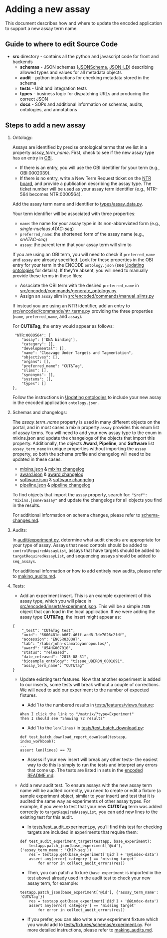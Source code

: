 Adding a new assay
=========================

This document describes how and where to update the encoded application to support a new assay term name.

Guide to where to edit Source Code
----------------

* **src** directory - contains all the python and javascript code for front and backends
    * **schemas** - JSON schemas ([JSONSchema], [JSON-LD]) describing allowed types and values for all metadata objects
    * **audit** - python instructions for checking metadata stored in the schema
    * **tests** - Unit and integration tests
    * **types** -  business logic for dispatching URLs and producing the correct JSON
    * **docs** -  SOPs and additional information on schemas, audits, ontologies, and annotations

Steps to add a new assay
---------------- 

1. Ontology:

    Assays are identified by precise ontological terms that we list in a property *assay_term_name*.
    First, check to see if the new assay type has an entry in [OBI].
    * If there is an entry, you will use the OBI identifier for your term (e.g., OBI:0002039).
    * If there is no entry, write a New Term Request ticket on the [NTR board], and provide a publication describing the assay type. The ticket number will be used as your assay term identifier (e.g., NTR-564 becomes NTR:0000564).

    Add the assay term name and identifier to [types/assay_data.py].

    Your term identifier will be associated with three properties:
    * ```name```: the name for your assay type in its non-abbreviated form (e.g., *single-nucleus ATAC-seq*)
    * ```preferred_name```: the shortened form of the assay name (e.g., *snATAC-seq*)
    * ```assay```: the parent term that your assay term will slim to

    If you are using an OBI term, you will need to check if ```preferred_name``` and ```assay``` are already specified. Look for these properties in the OBI entry for your term in the ENCODE ```ontology.json``` (see [Updating ontologies] for details). If they're absent, you will need to manually provide these terms in these files:
    * Associate the OBI term with the desired ```preferred_name``` in [src/encoded/commands/generate_ontology.py]
    * Assign an ```assay``` slim in [src/encoded/commands/manual_slims.py]

    If instead you are using an NTR identifier, add an entry to [src/encoded/commands/ntr_terms.py] providing the three properties (```name```, ```preferred_name```, and ```assay```).

    For **CUT&Tag**, the entry would appear as follows:
    ```
     "NTR:0000564": {
        "assay": ['DNA binding'],
        "category": [],
        "developmental": [],
        "name": "Cleavage Under Targets and Tagmentation",
        "objectives": [],
        "organs": [],
        "preferred_name": "CUT&Tag",
        "slims": [],
        "synonyms": [],
        "systems": [],
        "types": []
    },
    ```
    Follow the instructions in [Updating ontologies] to include your new assay in the encoded application ```ontology.json```.


2. Schemas and changelogs:

    The *assay_term_name* property is used in many different objects on the portal, and in most cases a mixin property ```assay``` provides this enum list of assay terms. You will need to add your new assay type to the enum in mixins.json and update the changelogs of the objects that import this property.
    Additionally, the objects **Award**, **Pipeline**, and **Software** list ```assay_term_name``` in unique properties without importing the ```assay``` property, so both the schema profile and changelog will need to be updated in these cases.
    
    * [mixins.json] & [mixins changelog]
    * [award.json] & [award changelog]
    * [software.json] & [software changelog]
    * [pipeline.json] & [pipeline changelog]

    To find objects that import the ```assay``` property, search for: ```"$ref": "mixins.json#/assay"``` and update the changelogs for all objects you find in the results.
    
    For additional information on schema changes, please refer to [schema-changes.md].

3. Audits:

    In [audit/experiment.py], determine what audit checks are appropriate for your type of assay. Assays that need controls should be added to ```controlRequiredAssayList```, assays that have targets should be added to ```targetRequiredAssayList```, and sequencing assays should be added to ```seq_assays```.

    For additional information or how to add entirely new audits, please refer to [making_audits.md].

4. Tests:

    * Add an experiment insert. This is an example experiment of this assay type, which you will place in [src/encoded/inserts/experiment.json]. This will be a simple ```JSON``` object that can load in the local application. If we were adding the assay type **CUT&Tag**, the insert might appear as:

    ```
    {
        "_test": "CUT&Tag test",
        "uuid": "6600481e-b667-46ff-acd8-7de7026c2fdf",
        "accession": "ENCSR830QHT",
        "lab": "/labs/john-stamatoyannopoulos/",
        "award": "U54HG007010",
        "status": "released",
        "date_released": "2015-08-31",
        "biosample_ontology": "tissue_UBERON_0001891",
        "assay_term_name": "CUT&Tag"
    }
    ```
    * Update existing test features. Now that another experiment is added to our inserts, some tests will break without a couple of corrections. We will need to add our experiment to the number of expected fixtures.

        * Add 1 to the numbered results in [tests/features/views.feature]:
        ```
        When I click the link to "/matrix/?type=Experiment"
        Then I should see "Showing 72 results"
        ```
        * Add 1 to the ```len(lines)``` in [tests/test_batch_download.py]:
        ```
        def test_batch_download_report_download(testapp, index_workbook):
        ...
        assert len(lines) == 72
        ```
        * Assess if your new insert will break any other tests- the easiest way to do this is simply to run the tests and interpret any errors that come up. The tests are listed in sets in the [encoded README.md].

    * Add a new audit test. To ensure assays with the new assay term name will be audited correctly, you need to create or edit a fixture (a sample experiment object, similar to your insert) and test that it is audited the same way as experiments of other assay types. For example, if you were to test that your new **CUT&Tag** term was added correctly to ```targetRequiredAssayList```, you can add new lines to the existing test for this audit.

        * In [tests/test_audit_experiment.py], you'll find this test for checking targets are included in experiments that require them:

        ```
        def test_audit_experiment_target(testapp, base_experiment):
            testapp.patch_json(base_experiment['@id'], {'assay_term_name': 'ChIP-seq'})
            res = testapp.get(base_experiment['@id'] + '@@index-data')
            assert any(error['category'] == 'missing target'
                for error in collect_audit_errors(res))
        ```

        * Then, you can patch a fixture (```base_experiment``` is imported in the test above) already used in the audit test to check your new assay term, for example:

        ```
        testapp.patch_json(base_experiment['@id'], {'assay_term_name': 'CUT&Tag'})
            res = testapp.get(base_experiment['@id'] + '@@index-data')
            assert any(error['category'] == 'missing target'
                for error in collect_audit_errors(res))
        ```
        * If you prefer, you can also write a new experiment fixture which you would add to [tests/fixtures/schemas/experiment.py]. For more detailed instructions, please refer to [making_audits.md].

[OBI]: http://www.ontobee.org/ontology/OBI
[NTR board]: https://encodedcc.atlassian.net/browse/NTR
[types/assay_data.py]: https://github.com/ENCODE-DCC/encoded/blob/dev/src/encoded/types/assay_data.py
[src/encoded/commands/ntr_terms.py]: https://github.com/ENCODE-DCC/encoded/blob/dev/src/encoded/commands/ntr_terms.py
[src/encoded/commands/generate_ontology.py]: https://github.com/ENCODE-DCC/encoded/blob/dev/src/encoded/commands/generate_ontology.py
[src/encoded/commands/manual_slims.py]: https://github.com/ENCODE-DCC/encoded/blob/dev/src/encoded/commands/manual_slims.py
[Updating ontologies]: https://github.com/ENCODE-DCC/encoded/blob/dev/src/encoded/docs/updating_ontologies.md

[JSONSchema]: http://json-schema.org/
[JSON-LD]:  http://json-ld.org/
[mixins.json]: https://github.com/ENCODE-DCC/encoded/blob/dev/src/encoded/schemas/mixins.json
[mixins changelog]: https://github.com/ENCODE-DCC/encoded/blob/dev/src/encoded/schemas/changelogs/mixins.md
[award.json]: https://github.com/ENCODE-DCC/encoded/blob/dev/src/encoded/schemas/award.json
[award changelog]: https://github.com/ENCODE-DCC/encoded/blob/dev/src/encoded/schemas/changelogs/award.md
[software.json]: https://github.com/ENCODE-DCC/encoded/blob/dev/src/encoded/schemas/software.json
[software changelog]: https://github.com/ENCODE-DCC/encoded/blob/dev/src/encoded/schemas/changelogs/software.md
[pipeline.json]: https://github.com/ENCODE-DCC/encoded/blob/dev/src/encoded/schemas/pipeline.json
[pipeline changelog]: https://github.com/ENCODE-DCC/encoded/blob/dev/src/encoded/schemas/changelogs/pipeline.md
[schema-changes.md]: https://github.com/ENCODE-DCC/encoded/blob/dev/src/encoded/docs/schema-changes.md

[audit/experiment.py]: https://github.com/ENCODE-DCC/encoded/blob/dev/src/encoded/audit/experiment.py
[making_audits.md]: https://github.com/ENCODE-DCC/encoded/blob/dev/src/encoded/docs/making_audits.md

[src/encoded/inserts/experiment.json]: https://github.com/ENCODE-DCC/encoded/blob/dev/src/encoded/tests/data/inserts/experiment.json
[tests/features/views.feature]: https://github.com/ENCODE-DCC/encoded/blob/dev/src/encoded/tests/features/views.feature
[tests/test_batch_download.py]: https://github.com/ENCODE-DCC/encoded/blob/dev/src/encoded/tests/test_batch_download.py
[encoded README.md]: https://github.com/ENCODE-DCC/encoded/blob/dev/README.md
[tests/test_audit_experiment.py]: https://github.com/ENCODE-DCC/encoded/blob/dev/src/encoded/tests/test_audit_experiment.py
[tests/fixtures/schemas/experiment.py]: https://github.com/ENCODE-DCC/encoded/tree/dev/src/encoded/tests/fixtures/schemas/experiment.py

